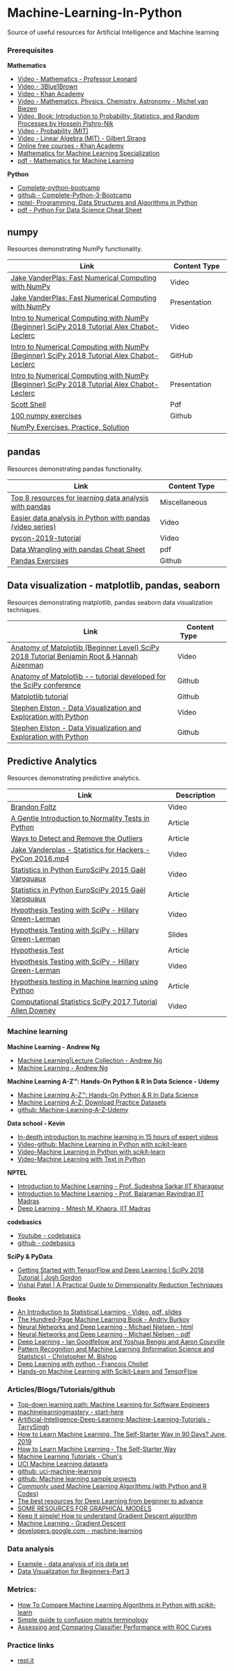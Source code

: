 # Machine-Learning-In-Python
Source of useful resources for Artificial Intelligence and Machine learning

### Prerequisites

**Mathematics**
 - [Video - Mathematics - Professor Leonard](https://www.youtube.com/user/professorleonard57)
 - [Video - 3Blue1Brown](https://www.youtube.com/channel/UCYO_jab_esuFRV4b17AJtAw)
 - [Video - Khan Academy](https://www.youtube.com/channel/UC4a-Gbdw7vOaccHmFo40b9g)
 - [Video - Mathematics, Physics, Chemistry, Astronomy - Michel van Biezen](https://www.youtube.com/user/ilectureonline)
 - [Video, Book: Introduction to Probability, Statistics, and Random Processes by Hossein Pishro-Nik](https://www.probabilitycourse.com/)
 - [Video - Probability (MIT)](https://www.youtube.com/playlist?list=PLUl4u3cNGP60A3XMwZ5sep719_nh95qOe)
 - [Video - Linear Algebra (MIT) - Gilbert Strang](https://ocw.mit.edu/courses/mathematics/18-06-linear-algebra-spring-2010/video-lectures/)
 - [Online free courses - Khan Academy](https://www.khanacademy.org/)
 - [Mathematics for Machine Learning Specialization](https://www.coursera.org/specializations/mathematics-machine-learning)
 - [pdf - Mathematics for Machine Learning](https://mml-book.github.io/)

**Python**
 - [Complete-python-bootcamp](https://www.udemy.com/complete-python-bootcamp/)
 - [github - Complete-Python-3-Bootcamp](https://github.com/Pierian-Data/Complete-Python-3-Bootcamp)
 - [nptel- Programming, Data Structures and Algorithms in Python](https://nptel.ac.in/courses/106106145/)
 - [pdf - Python For Data Science Cheat Sheet](http://www.utc.fr/~jlaforet/Suppl/python-cheatsheets.pdf)

## numpy

Resources demonstrating NumPy functionality.

| Link <img width=400/> | Content Type <img width=50/> |
|-----------------------------------------------------------------|---------------------------------------------------------------|
| [Jake VanderPlas: Fast Numerical Computing with NumPy](https://www.youtube.com/watch?v=EEUXKG97YRw, ) | Video |
| [Jake VanderPlas: Fast Numerical Computing with NumPy](https://speakerdeck.com/jakevdp/losing-your-loops-fast-numerical-computing-with-numpy-pycon-2015) | Presentation |
| [Intro to Numerical Computing with NumPy (Beginner) SciPy 2018 Tutorial Alex Chabot-Leclerc](https://www.youtube.com/watch?v=V0D2mhVt7NE) | Video |
| [Intro to Numerical Computing with NumPy (Beginner)  SciPy 2018 Tutorial  Alex Chabot-Leclerc](https://github.com/enthought/Numpy-Tutorial-SciPyConf-2018) | GitHub |
| [Intro to Numerical Computing with NumPy (Beginner)  SciPy 2018 Tutorial  Alex Chabot-Leclerc](https://scipy2018.scipy.org/ehome/299527/648136/index9a04.html?%26) | Presentation |
| [Scott Shell](https://sites.engineering.ucsb.edu/~shell/che210d/numpy.pdf) | Pdf |
| [100 numpy exercises](https://github.com/rougier/numpy-100) | Github |
| [NumPy Exercises, Practice, Solution](https://www.w3resource.com/python-exercises/numpy/index.php) |  |

## pandas

Resources demonstrating pandas functionality.

| Link <img width=350*/> | Content Type <img width=50/> |
|-----------------------------------------------------------------|---------------------------------------------------------------|
| [Top 8 resources for learning data analysis with pandas](https://www.dataschool.io/best-python-pandas-resources/) | Miscellaneous |
| [Easier data analysis in Python with pandas (video series)](https://www.dataschool.io/easier-data-analysis-with-pandas/) | Video |
| [pycon-2019-tutorial](https://github.com/justmarkham/pycon-2019-tutorial) | Video |
| [Data Wrangling with pandas Cheat Sheet](https://pandas.pydata.org/Pandas_Cheat_Sheet.pdf) | pdf |
| [Pandas Exercises](https://github.com/guipsamora/pandas_exercises) | Github |

## Data visualization - matplotlib, pandas, seaborn

Resources demonstrating matplotlib, pandas seaborn data visualization techniques.

| Link <img width=350/> | Content Type <img width=50/> |
|-----------------------------------------------------------------|---------------------------------------------------------------|
| [Anatomy of Matplotlib (Beginner Level)  SciPy 2018 Tutorial  Benjamin Root & Hannah Aizenman](https://www.youtube.com/watch?v=6gdNUDs6QPc&t=2608s)|Video|
| [Anatomy of Matplotlib -- tutorial developed for the SciPy conference](https://github.com/matplotlib/AnatomyOfMatplotlib)|Github|
| [Matplotlib tutorial](https://github.com/rougier/matplotlib-tutorial)|Github|
| [Stephen Elston - Data Visualization and Exploration with Python](https://www.youtube.com/watch?v=KvZ2KSxlWBY&t=661s)|Video|
| [Stephen Elston - Data Visualization and Exploration with Python](https://github.com/StephenElston/ExploringDataWithPython)|Github|

## Predictive Analytics

Resources demonstrating predictive analytics.

| Link <img width=350*/> | Description <img width=50/> |
|-----------------------------------------------------------------|---------------------------------------------------------------|
| [Brandon Foltz](https://www.youtube.com/channel/UCFrjdcImgcQVyFbK04MBEhA)|Video|
| [A Gentle Introduction to Normality Tests in Python](https://machinelearningmastery.com/a-gentle-introduction-to-normality-tests-in-python/)|Article|
| [Ways to Detect and Remove the Outliers](https://towardsdatascience.com/ways-to-detect-and-remove-the-outliers-404d16608dba)|Article|
| [Jake Vanderplas - Statistics for Hackers - PyCon 2016.mp4](https://www.youtube.com/watch?v=Iq9DzN6mvYA)|Video|
| [Statistics in Python  EuroSciPy 2015  Gaël Varoquaux](https://www.youtube.com/watch?v=yaSgoGLXKOg&t=2779s)|Video|
| [Statistics in Python  EuroSciPy 2015  Gaël Varoquaux](http://gael-varoquaux.info/stats_in_python_tutorial/)|Article|
| [Hypothesis Testing with SciPy - Hillary Green-Lerman](https://www.youtube.com/watch?v=dPXBN8ms-cU)|Video|
| [Hypothesis Testing with SciPy - Hillary Green-Lerman](https://drive.google.com/file/d/1QLUjutIaDBNd8q_PDlOQdWzRV0tFCVSq/view)|Slides|
| [Hypothesis Test](https://medium.com/@kangeugine/hypothesis-test-21795f788f7d)|Article|
| [Hypothesis Testing with SciPy - Hillary Green-Lerman](https://www.youtube.com/watch?v=dPXBN8ms-cU)|Video|
| [Hypothesis testing in Machine learning using Python](https://towardsdatascience.com/hypothesis-testing-in-machine-learning-using-python-a0dc89e169ce)|Article|
| [Computational Statistics  SciPy 2017 Tutorial  Allen Downey](https://www.youtube.com/watch?v=He9MCbs1wgE)|Video|

### Machine learning

**Machine Learning - Andrew Ng**
  * [Machine Learning|Lecture Collection - Andrew Ng](https://www.youtube.com/view_play_list?p=A89DCFA6ADACE599)
  * [Machine Learning - Andrew Ng](https://www.coursera.org/learn/machine-learning?authMode=login)   

**Machine Learning A-Z™: Hands-On Python & R In Data Science - Udemy**
  * [Machine Learning A-Z™: Hands-On Python & R In Data Science](https://www.udemy.com/machinelearning/)
  * [Machine Learning A-Z: Download Practice Datasets](https://www.superdatascience.com/pages/machine-learning)
  * [github: Machine-Learning-A-Z-Udemy](https://github.com/tanvirrazin/Machine-Learning-A-Z-Udemy)
   
**Data school - Kevin**  
  * [In-depth introduction to machine learning in 15 hours of expert videos](https://www.dataschool.io/15-hours-of-expert-machine-learning-videos/)
  * [Video-github: Machine Learning in Python with scikit-learn](https://github.com/justmarkham/scikit-learn-videos)
  * [Video-Machine Learning in Python with scikit-learn](https://www.youtube.com/playlist?list=PL5-da3qGB5ICeMbQuqbbCOQWcS6OYBr5A)    
  * [Video-Machine Learning with Text in Python](https://www.dataschool.io/learn/)

**NPTEL**
  * [Introduction to Machine Learning - Prof. Sudeshna Sarkar,IIT Kharagpur](https://nptel.ac.in/courses/106106139/)
  * [Introduction to Machine Learning - Prof. Balaraman Ravindran,IIT Madras](https://nptel.ac.in/courses/106106139/)
  * [Deep Learning - Mitesh M. Khapra, IIT Madras](https://nptel.ac.in/noc/individual_course.php?id=noc18-cs41)

**codebasics**
  * [Youtube - codebasics](https://www.youtube.com/channel/UCh9nVJoWXmFb7sLApWGcLPQ)
  * [github - codebasics](https://github.com/codebasics/py)

**SciPy & PyData**
  * [Getting Started with TensorFlow and Deep Learning | SciPy 2018 Tutorial | Josh Gordon](https://www.youtube.com/watch?v=tYYVSEHq-io)
  * [Vishal Patel | A Practical Guide to Dimensionality Reduction Techniques](https://www.youtube.com/watch?v=ioXKxulmwVQ)

**Books**
  * [An Introduction to Statistical Learning - Video, pdf, slides](https://www-bcf.usc.edu/~gareth/ISL/)
  * [The Hundred-Page Machine Learning Book - Andriy Burkov](http://themlbook.com/)
  * [Neural Networks and Deep Learning - Michael Nielsen - html](http://neuralnetworksanddeeplearning.com/index.html)
  * [Neural Networks and Deep Learning - Michael Nielsen - pdf](http://static.latexstudio.net/article/2018/0912/neuralnetworksanddeeplearning.pdf)
  * [Deep Learning - Ian Goodfellow and Yoshua Bengio and Aaron Courville](https://www.deeplearningbook.org/)
  * [Pattern Recognition and Machine Learning (Information Science and Statistics) -  Christopher M. Bishop](https://www.amazon.in/Pattern-Recognition-Learning-Information-Statistics/dp/0387310738)
  * [Deep Learning with python - Francois Chollet](https://www.amazon.com/Deep-Learning-Python-Francois-Chollet/dp/1617294438/ref=cm_cr_arp_d_product_top?ie=UTF8)
  * [Hands-on Machine Learning with Scikit-Learn and TensorFlow](https://github.com/ageron/handson-ml)
        
### Articles/Blogs/Tutorials/github
 - [Top-down learning path: Machine Learning for Software Engineers](https://github.com/ZuzooVn/machine-learning-for-software-engineers)
 - [machinelearningmastery - start-here](https://machinelearningmastery.com/start-here/)
 - [Artificial-Intelligence-Deep-Learning-Machine-Learning-Tutorials - TarrySingh](https://github.com/jyotiprasadpal/Artificial-Intelligence-Deep-Learning-Machine-Learning-Tutorials)
 - [How to Learn Machine Learning, The Self-Starter Way in 90 Days? June, 2019](https://favouriteblog.com/learn-machine-learning/)
 - [How to Learn Machine Learning - The Self-Starter Way](https://elitedatascience.com/learn-machine-learning)
 - [Machine Learning Tutorials - Chun's](https://chunml.github.io/tutorials/)
 - [UCI Machine Learning datasets](https://archive.ics.uci.edu/ml/datasets.php)
 - [github: uci-machine-learning](https://github.com/topics/uci-machine-learning)
 - [github: Machine learning sample projects](https://github.com/saife245/MACHINE-LEARNING-PROJECTS)
 - [Commonly used Machine Learning Algorithms (with Python and R Codes)](https://www.analyticsvidhya.com/blog/2017/09/common-machine-learning-algorithms/)
 - [The best resources for Deep Learning from beginner to advance](https://www.kaggle.com/getting-started/37999)
 - [SOME RESOURCES FOR GRAPHICAL MODELS](http://thegrandjanitor.com/2017/07/14/some-resources-for-graphical-models/)
 - [Keep it simple! How to understand Gradient Descent algorithm](https://www.kdnuggets.com/2017/04/simple-understand-gradient-descent-algorithm.html)
 - [Machine Learning - Gradient Descent](https://www.codeproject.com/Articles/1196024/Machine-Learning-Gradient-Descent)
 - [developers.google.com - machine-learning](https://developers.google.com/machine-learning/crash-course/)

### Data analysis
 - [Example - data analysis of iris data set](https://www.kaggle.com/danalexandru/simple-analysis-of-iris-dataset)
 - [Data Visualization for Beginners-Part 3](https://www.hackerearth.com/blog/developers/data-visualization-for-beginners-part-3/)

### Metrics:
 - [How To Compare Machine Learning Algorithms in Python with scikit-learn](https://machinelearningmastery.com/metrics-evaluate-machine-learning-algorithms-python/)
 - [Simple guide to confusion matrix terminology](https://www.dataschool.io/simple-guide-to-confusion-matrix-terminology/)
 - [Assessing and Comparing Classifier Performance with ROC Curves](https://machinelearningmastery.com/assessing-comparing-classifier-performance-roc-curves-2/)

### Practice links

 - [repl.it](https://repl.it/@jyotiprasadpal)
